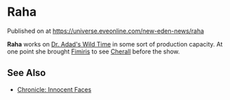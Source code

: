 # Raha
Published on  at https://universe.eveonline.com/new-eden-news/raha

**Raha** works on [Dr. Adad's Wild Time](6KzwIfSM44ZSJ2zYAQ7rWh) in some sort of production
capacity. At one point she brought [Fimiris](1iEPH2s3XjS9V6yo2Nh06i) to see
[Cherall](1rzSTLqlstsXunsk1zG2mB) before the show.

See Also
--------
-   [Chronicle: Innocent Faces](1NjDZWUlfdMXbzDsmgtg8F)
